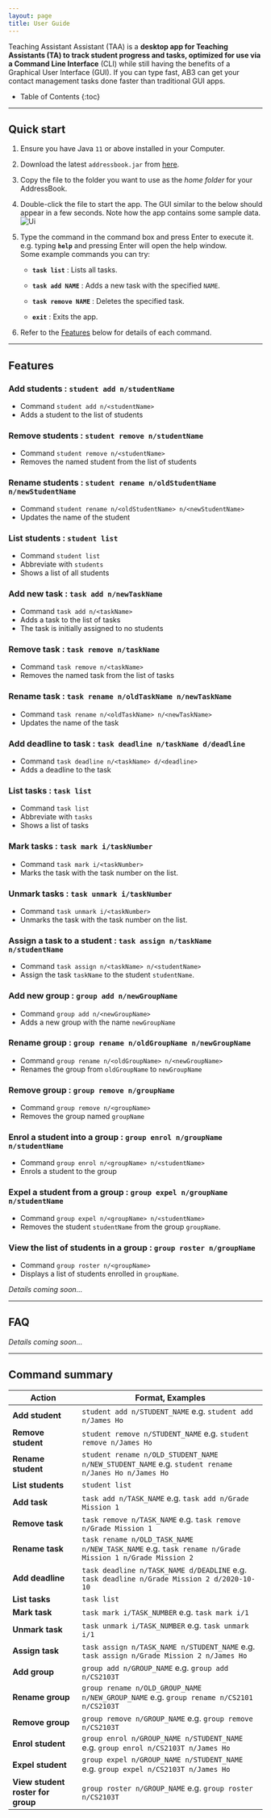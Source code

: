 ```yaml
---
layout: page
title: User Guide
---
```


Teaching Assistant Assistant (TAA) is a **desktop app for Teaching Assistants (TA) to track student progress and tasks,
optimized for use via a Command Line Interface** (CLI) while still having the
benefits of a Graphical User Interface (GUI). If you can type fast, AB3 can get your contact management tasks done
faster than traditional GUI apps.

* Table of Contents
{:toc}

--------------------------------------------------------------------------------------------------------------------

## Quick start

1. Ensure you have Java `11` or above installed in your Computer.

2. Download the latest `addressbook.jar` from [here](https://github.com/se-edu/addressbook-level3/releases).

3. Copy the file to the folder you want to use as the _home folder_ for your AddressBook.

4. Double-click the file to start the app. The GUI similar to the below should appear in a few seconds. Note how the app contains some sample data.<br>
   ![Ui](images/Ui.png)

5. Type the command in the command box and press Enter to execute it. e.g. typing **`help`** and pressing Enter will open the help window.<br>
   Some example commands you can try:

   * **`task list`** : Lists all tasks.

   * **`task add NAME`** : Adds a new task with the specified `NAME`.

   * **`task remove NAME`** : Deletes the specified task.

   * **`exit`** : Exits the app.

6. Refer to the [Features](#features) below for details of each command.

--------------------------------------------------------------------------------------------------------------------

## Features

### Add students : `student add n/studentName`
* Command `student add n/<studentName>`
* Adds a student to the list of students

### Remove students : `student remove n/studentName`
* Command `student remove n/<studentName>`
* Removes the named student from the list of students

### Rename students : `student rename n/oldStudentName n/newStudentName`
* Command `student rename n/<oldStudentName> n/<newStudentName>`
* Updates the name of the student

### List students : `student list`
* Command `student list`
* Abbreviate with `students`
* Shows a list of all students

### Add new task : `task add n/newTaskName`
* Command `task add n/<taskName>`
* Adds a task to the list of tasks
* The task is initially assigned to no students

### Remove task : `task remove n/taskName`
* Command `task remove n/<taskName>`
* Removes the named task from the list of tasks

### Rename task : `task rename n/oldTaskName n/newTaskName`
* Command `task rename n/<oldTaskName> n/<newTaskName>`
* Updates the name of the task

### Add deadline to task : `task deadline n/taskName d/deadline`
* Command `task deadline n/<taskName> d/<deadline>`
* Adds a deadline to the task

### List tasks : `task list`
* Command `task list`
* Abbreviate with `tasks`
* Shows a list of tasks

### Mark tasks : `task mark i/taskNumber`
* Command `task mark i/<taskNumber>`
* Marks the task with the task number on the list.

### Unmark tasks : `task unmark i/taskNumber`
* Command `task unmark i/<taskNumber>`
* Unmarks the task with the task number on the list.

### Assign a task to a student : `task assign n/taskName n/studentName`
* Command `task assign n/<taskName> n/<studentName>`
* Assign the task `taskName` to the student `studentName`.


### Add new group : `group add n/newGroupName`
* Command `group add n/<newGroupName>`
* Adds a new group with the name `newGroupName`

### Rename group : `group rename n/oldGroupName n/newGroupName`
* Command `group rename n/<oldGroupName> n/<newGroupName>`
* Renames the group from `oldGroupName` to `newGroupName`

### Remove group : `group remove n/groupName`
* Command `group remove n/<groupName>`
* Removes the group named `groupName`

### Enrol a student into a group : `group enrol n/groupName n/studentName`
* Command `group enrol n/<groupName> n/<studentName>`
* Enrols a student to the group

### Expel a student from a group : `group expel n/groupName n/studentName`
* Command `group expel n/<groupName> n/<studentName>`
* Removes the student `studentName` from the group `groupName`.

### View the list of students in a group : `group roster n/groupName`
* Command `group roster n/<groupName>`
* Displays a list of students enrolled in `groupName`.


_Details coming soon..._

--------------------------------------------------------------------------------------------------------------------

## FAQ

_Details coming soon..._

--------------------------------------------------------------------------------------------------------------------

## Command summary

| Action                            | Format, Examples                                                                                     |
|-----------------------------------|------------------------------------------------------------------------------------------------------|
| **Add student**                   | `student add n/STUDENT_NAME` e.g. `student add n/James Ho`                                           |
| **Remove student**                | `student remove n/STUDENT_NAME` e.g. `student remove n/James Ho`                                     |
| **Rename student**                | `student rename n/OLD_STUDENT_NAME n/NEW_STUDENT_NAME` e.g. `student rename n/Janes Ho n/James Ho`   |
| **List students**                 | `student list`                                                                                       |
| **Add task**                      | `task add n/TASK_NAME` e.g. `task add n/Grade Mission 1`                                             |
| **Remove task**                   | `task remove n/TASK_NAME` e.g. `task remove n/Grade Mission 1`                                       |
| **Rename task**                   | `task rename n/OLD_TASK_NAME n/NEW_TASK_NAME` e.g. `task rename n/Grade Mission 1 n/Grade Mission 2` |
| **Add deadline**                  | `task deadline n/TASK_NAME d/DEADLINE` e.g. `task deadline n/Grade Mission 2 d/2020-10-10`           |
| **List tasks**                    | `task list`                                                                                          |
| **Mark task**                     | `task mark i/TASK_NUMBER` e.g. `task mark i/1`                                                       |
| **Unmark task**                   | `task unmark i/TASK_NUMBER` e.g. `task unmark i/1`                                                   |
| **Assign task**                   | `task assign n/TASK_NAME n/STUDENT_NAME` e.g. `task assign n/Grade Mission 2 n/James Ho`             |
| **Add group**                     | `group add n/GROUP_NAME` e.g. `group add n/CS2103T`                                                  |
| **Rename group**                  | `group rename n/OLD_GROUP_NAME n/NEW_GROUP_NAME` e.g. `group rename n/CS2101 n/CS2103T`              |
| **Remove group**                  | `group remove n/GROUP_NAME` e.g. `group remove n/CS2103T`                                            |
| **Enrol student**                 | `group enrol n/GROUP_NAME n/STUDENT_NAME` e.g. `group enrol n/CS2103T n/James Ho`                    |
| **Expel student**                 | `group expel n/GROUP_NAME n/STUDENT_NAME` e.g. `group expel n/CS2103T n/James Ho`                    |
| **View student roster for group** | `group roster n/GROUP_NAME` e.g. `group roster n/CS2103T`                                            |
